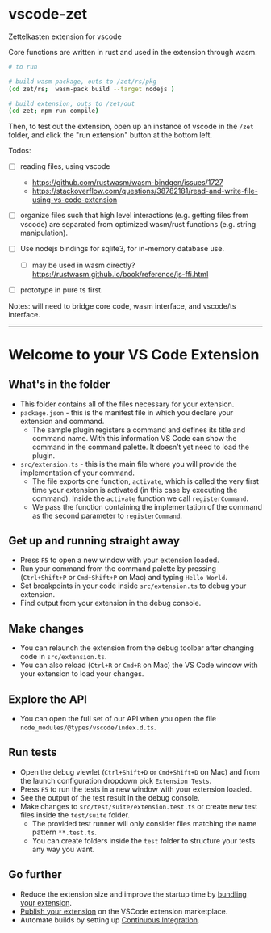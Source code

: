 # vscode-zet

Zettelkasten extension for vscode

Core functions are written in rust and used in the extension through wasm.

```bash
# to run

# build wasm package, outs to /zet/rs/pkg
(cd zet/rs;  wasm-pack build --target nodejs )

# build extension, outs to /zet/out
(cd zet; npm run compile)
```

Then, to test out the extension, open up an instance of vscode in the `/zet` folder, and click the "run extension" button at the bottom left.

Todos:

- [ ] reading files, using vscode

  - https://github.com/rustwasm/wasm-bindgen/issues/1727
  - https://stackoverflow.com/questions/38782181/read-and-write-file-using-vs-code-extension

- [ ] organize files such that high level interactions (e.g. getting files from vscode) are separated from optimized wasm/rust functions (e.g. string manipulation).
- [ ] Use nodejs bindings for sqlite3, for in-memory database use.
  - [ ] may be used in wasm directly? https://rustwasm.github.io/book/reference/js-ffi.html
- [ ] prototype in pure ts first.

Notes: will need to bridge core code, wasm interface, and vscode/ts interface.

---

# Welcome to your VS Code Extension

## What's in the folder

- This folder contains all of the files necessary for your extension.
- `package.json` - this is the manifest file in which you declare your extension and command.
  - The sample plugin registers a command and defines its title and command name. With this information VS Code can show the command in the command palette. It doesn’t yet need to load the plugin.
- `src/extension.ts` - this is the main file where you will provide the implementation of your command.
  - The file exports one function, `activate`, which is called the very first time your extension is activated (in this case by executing the command). Inside the `activate` function we call `registerCommand`.
  - We pass the function containing the implementation of the command as the second parameter to `registerCommand`.

## Get up and running straight away

- Press `F5` to open a new window with your extension loaded.
- Run your command from the command palette by pressing (`Ctrl+Shift+P` or `Cmd+Shift+P` on Mac) and typing `Hello World`.
- Set breakpoints in your code inside `src/extension.ts` to debug your extension.
- Find output from your extension in the debug console.

## Make changes

- You can relaunch the extension from the debug toolbar after changing code in `src/extension.ts`.
- You can also reload (`Ctrl+R` or `Cmd+R` on Mac) the VS Code window with your extension to load your changes.

## Explore the API

- You can open the full set of our API when you open the file `node_modules/@types/vscode/index.d.ts`.

## Run tests

- Open the debug viewlet (`Ctrl+Shift+D` or `Cmd+Shift+D` on Mac) and from the launch configuration dropdown pick `Extension Tests`.
- Press `F5` to run the tests in a new window with your extension loaded.
- See the output of the test result in the debug console.
- Make changes to `src/test/suite/extension.test.ts` or create new test files inside the `test/suite` folder.
  - The provided test runner will only consider files matching the name pattern `**.test.ts`.
  - You can create folders inside the `test` folder to structure your tests any way you want.

## Go further

- Reduce the extension size and improve the startup time by [bundling your extension](https://code.visualstudio.com/api/working-with-extensions/bundling-extension).
- [Publish your extension](https://code.visualstudio.com/api/working-with-extensions/publishing-extension) on the VSCode extension marketplace.
- Automate builds by setting up [Continuous Integration](https://code.visualstudio.com/api/working-with-extensions/continuous-integration).

